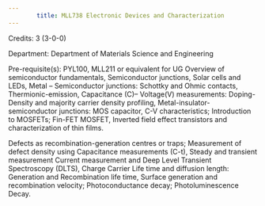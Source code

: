 ```yaml
---
        title: MLL738 Electronic Devices and Characterization
---
```

Credits: 3 (3-0-0)

Department: Department of Materials Science and Engineering

Pre-requisite(s): PYL100, MLL211 or equivalent for UG Overview of semiconductor fundamentals, Semiconductor junctions, Solar cells and LEDs, Metal – Semiconductor junctions: Schottky and Ohmic contacts, Thermionic-emission, Capacitance (C)– Voltage(V) measurements: Doping-Density and majority carrier density profiling, Metal-insulator-semiconductor junctions: MOS capacitor, C-V characteristics; Introduction to MOSFETs; Fin-FET MOSFET, Inverted field effect transistors and characterization of thin films.

Defects as recombination-generation centres or traps; Measurement of defect density using Capacitance measurements (C-t), Steady and transient measurement Current measurement and Deep Level Transient Spectroscopy (DLTS), Charge Carrier Life time and diffusion length: Generation and Recombination life time, Surface generation and recombination velocity; Photoconductance decay; Photoluminescence Decay.